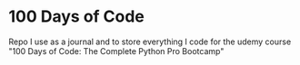 # 100 Days of Code
Repo I use as a journal and to store everything I code for the udemy course "100 Days of Code: The Complete Python Pro Bootcamp"
